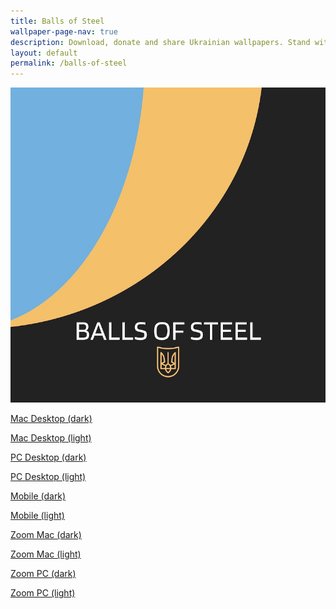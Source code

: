 ```yaml
---
title: Balls of Steel
wallpaper-page-nav: true
description: Download, donate and share Ukrainian wallpapers. Stand with Ukraine, support the Ukrainan People! 💪🌻🇺🇦 
layout: default
permalink: /balls-of-steel
---
```



<div class="page-thumb"><img src="static/gallery/balls-of-steel-thumb.jpeg"></div>

<a href="/static/balls-of-steel/Balls-of-Steel-Desktop-mac-dark.png">Mac Desktop (dark)</a>

<a href="/static/balls-of-steel/Balls-of-Steel-Desktop-mac-light.png">Mac Desktop (light)</a>

<a href="/static/balls-of-steel/Balls-of-Steel-Desktop-pc-dark.png">PC Desktop (dark)</a>

<a href="/static/balls-of-steel/Balls-of-Steel-Desktop-pc-light.png">PC Desktop (light)</a>

<a href="/static/balls-of-steel/Balls-of-Steel-mobile-dark.png">Mobile (dark)</a>

<a href="/static/balls-of-steel/Balls-of-Steel-mobile-light.png">Mobile (light)</a>

<a href="/static/balls-of-steel/Balls-of-Steel-zoom-mac-dark.png">Zoom Mac (dark)</a>

<a href="/static/balls-of-steel/Balls-of-Steel-zoom-mac-light.png">Zoom Mac (light)</a>

<a href="/static/balls-of-steel/Balls-of-Steel-zoom-pc-dark.png">Zoom PC (dark)</a>

<a href="/static/balls-of-steel/Balls-of-Steel-zoom-pc-light.png">Zoom PC (light)</a>